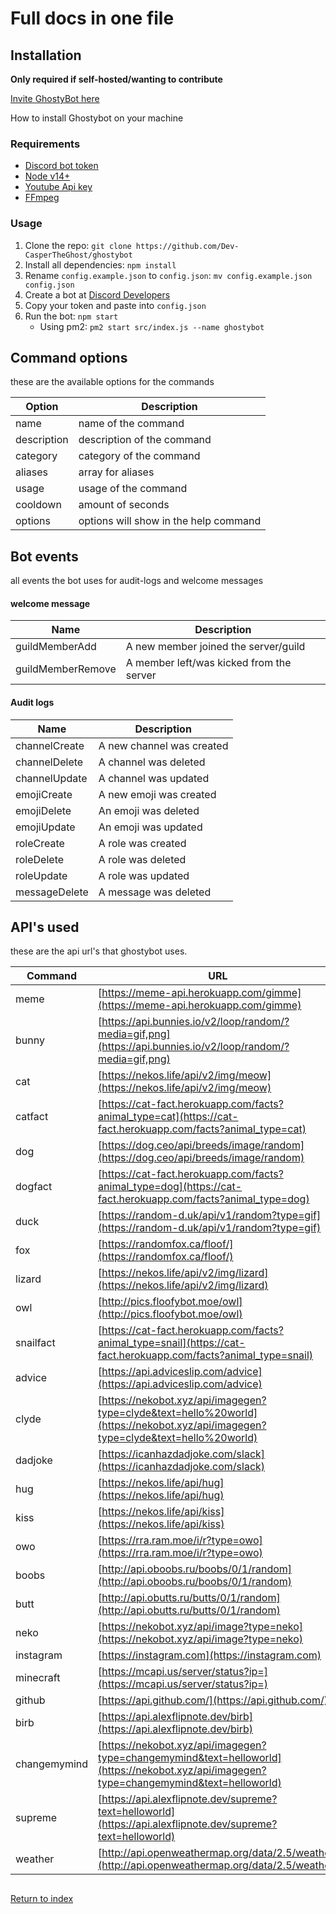 # Full docs in one file

## Installation

**Only required if self-hosted/wanting to contribute**

[Invite GhostyBot here](https://discord.com/oauth2/authorize?client_id=632843197600759809&scope=bot&permissions=8)

How to install Ghostybot on your machine

### Requirements

- [Discord bot token](https://discord.com/developers/applications)
- [Node v14+](https://nodejs.org/)
- [Youtube Api key](https://developers.google.com/youtube/v3/getting-started)
- [FFmpeg](https://ffmpeg.org/download.html)

### Usage

1. Clone the repo: `git clone https://github.com/Dev-CasperTheGhost/ghostybot`
2. Install all dependencies: `npm install`
3. Rename `config.example.json` to `config.json`: `mv config.example.json config.json`
4. Create a bot at [Discord Developers](https://discord.com/developers/applications)
5. Copy your token and paste into `config.json`
6. Run the bot: `npm start`
   - Using pm2: `pm2 start src/index.js --name ghostybot`

## Command options

these are the available options for the commands

| Option      | Description                           |
| ----------- | ------------------------------------- |
| name        | name of the command                   |
| description | description of the command            |
| category    | category of the command               |
| aliases     | array for aliases                     |
| usage       | usage of the command                  |
| cooldown    | amount of seconds                     |
| options     | options will show in the help command |


## Bot events

all events the bot uses for audit-logs and welcome messages

#### welcome message

| Name              | Description                              |
| ----------------- | ---------------------------------------- |
| guildMemberAdd    | A new member joined the server/guild     |
| guildMemberRemove | A member left/was kicked from the server |

#### Audit logs

| Name          | Description               |
| ------------- | ------------------------- |
| channelCreate | A new channel was created |
| channelDelete | A channel was deleted     |
| channelUpdate | A channel was updated     |
| emojiCreate   | A new emoji was created   |
| emojiDelete   | An emoji was deleted      |
| emojiUpdate   | An emoji was updated      |
| roleCreate    | A role was created        |
| roleDelete    | A role was deleted        |
| roleUpdate    | A role was updated        |
| messageDelete | A message was deleted     |

## API's used

these are the api url's that ghostybot uses.

| Command      | URL                                                                                                                                      |
| ------------ | ---------------------------------------------------------------------------------------------------------------------------------------- |
| meme         | [https://meme-api.herokuapp.com/gimme](https://meme-api.herokuapp.com/gimme)                                                             |
| bunny        | [https://api.bunnies.io/v2/loop/random/?media=gif,png](https://api.bunnies.io/v2/loop/random/?media=gif,png)                             |
| cat          | [https://nekos.life/api/v2/img/meow](https://nekos.life/api/v2/img/meow)                                                                 |
| catfact      | [https://cat-fact.herokuapp.com/facts?animal_type=cat](https://cat-fact.herokuapp.com/facts?animal_type=cat)                             |
| dog          | [https://dog.ceo/api/breeds/image/random](https://dog.ceo/api/breeds/image/random)                                                       |
| dogfact      | [https://cat-fact.herokuapp.com/facts?animal_type=dog](https://cat-fact.herokuapp.com/facts?animal_type=dog)                             |
| duck         | [https://random-d.uk/api/v1/random?type=gif](https://random-d.uk/api/v1/random?type=gif)                                                 |
| fox          | [https://randomfox.ca/floof/](https://randomfox.ca/floof/)                                                                               |
| lizard       | [https://nekos.life/api/v2/img/lizard](https://nekos.life/api/v2/img/lizard)                                                             |
| owl          | [http://pics.floofybot.moe/owl](http://pics.floofybot.moe/owl)                                                                           |
| snailfact    | [https://cat-fact.herokuapp.com/facts?animal_type=snail](https://cat-fact.herokuapp.com/facts?animal_type=snail)                         |
| advice       | [https://api.adviceslip.com/advice](https://api.adviceslip.com/advice)                                                                   |
| clyde        | [https://nekobot.xyz/api/imagegen?type=clyde&text=hello%20world](https://nekobot.xyz/api/imagegen?type=clyde&text=hello%20world)         |
| dadjoke      | [https://icanhazdadjoke.com/slack](https://icanhazdadjoke.com/slack)                                                                     |
| hug          | [https://nekos.life/api/hug](https://nekos.life/api/hug)                                                                                 |
| kiss         | [https://nekos.life/api/kiss](https://nekos.life/api/kiss)                                                                               |
| owo          | [https://rra.ram.moe/i/r?type=owo](https://rra.ram.moe/i/r?type=owo)                                                                     |
| boobs        | [http://api.oboobs.ru/boobs/0/1/random](http://api.oboobs.ru/boobs/0/1/random)                                                           |
| butt         | [http://api.obutts.ru/butts/0/1/random](http://api.obutts.ru/butts/0/1/random)                                                           |
| neko         | [https://nekobot.xyz/api/image?type=neko](https://nekobot.xyz/api/image?type=neko)                                                       |
| instagram    | [https://instagram.com](https://instagram.com)                                                                                           |
| minecraft    | [https://mcapi.us/server/status?ip=](https://mcapi.us/server/status?ip=)                                                                 |
| github       | [https://api.github.com/](https://api.github.com/)                                                                                       |
| birb         | [https://api.alexflipnote.dev/birb](https://api.alexflipnote.dev/birb)                                                                   |
| changemymind | [https://nekobot.xyz/api/imagegen?type=changemymind&text=helloworld](https://nekobot.xyz/api/imagegen?type=changemymind&text=helloworld) |
| supreme      | [https://api.alexflipnote.dev/supreme?text=helloworld](https://api.alexflipnote.dev/supreme?text=helloworld)                             |
| weather      | [http://api.openweathermap.org/data/2.5/weather](http://api.openweathermap.org/data/2.5/weather)                                         |

##
[Return to index](README.md)